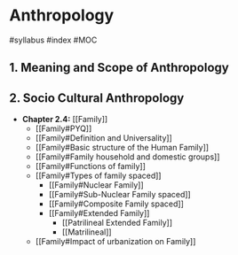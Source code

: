 # Anthropology
#syllabus #index #MOC

## 1. Meaning and Scope of Anthropology

## 2. Socio Cultural Anthropology
- **Chapter 2.4:** [[Family]]
	- [[Family#PYQ]]
	- [[Family#Definition and Universality]]
	- [[Family#Basic structure of the Human Family]]
	- [[Family#Family household and domestic groups]]
	- [[Family#Functions of family]]
	- [[Family#Types of family spaced]]
		- [[Family#Nuclear Family]]
		- [[Family#Sub-Nuclear Family spaced]]
		- [[Family#Composite Family spaced]]
		- [[Family#Extended Family]]
			- [[Patrilineal Extended Family]]
			- [[Matrilineal]]
	- [[Family#Impact of urbanization on Family]]